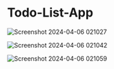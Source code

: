 # Todo-List-App
![Screenshot 2024-04-06 021027](https://github.com/BishnuChetry121/ToDoApp/assets/97173457/d51c170d-aafa-4ffa-b2d8-0facf6c01b93)

![Screenshot 2024-04-06 021042](https://github.com/BishnuChetry121/ToDoApp/assets/97173457/0a503e60-9723-4bd4-9a9d-153d65a4e0a0)

![Screenshot 2024-04-06 021059](https://github.com/BishnuChetry121/ToDoApp/assets/97173457/7640b883-e750-417c-b37d-c59b26cf7c0a)
